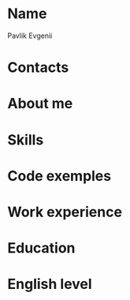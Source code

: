 # Name
Pavlik Evgenii
# Contacts
# About me
# Skills
# Code exemples
# Work experience
# Education
# English level